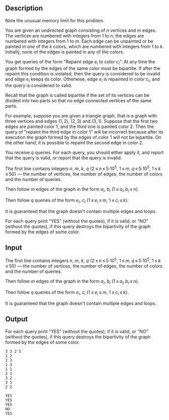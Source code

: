 ## Description

<div><p><span class="tex-font-style-it">Note the unusual memory limit for this problem.</span></p><p>You are given an undirected graph consisting of <span class="tex-span"><i>n</i></span> vertices and <span class="tex-span"><i>m</i></span> edges. The vertices are numbered with integers from <span class="tex-span">1</span> to <span class="tex-span"><i>n</i></span>, the edges are numbered with integers from <span class="tex-span">1</span> to <span class="tex-span"><i>m</i></span>. Each edge can be unpainted or be painted in one of the <span class="tex-span"><i>k</i></span> colors, which are numbered with integers from <span class="tex-span">1</span> to <span class="tex-span"><i>k</i></span>. Initially, none of the edges is painted in any of the colors.</p><p>You get queries of the form "Repaint edge <span class="tex-span"><i>e</i><sub class="lower-index"><i>i</i></sub></span> to color <span class="tex-span"><i>c</i><sub class="lower-index"><i>i</i></sub></span>". At any time the graph formed by the edges of the same color must be bipartite. If after the repaint this condition is violated, then the query is considered to be invalid and edge <span class="tex-span"><i>e</i><sub class="lower-index"><i>i</i></sub></span> keeps its color. Otherwise, edge <span class="tex-span"><i>e</i><sub class="lower-index"><i>i</i></sub></span> is repainted in color <span class="tex-span"><i>c</i><sub class="lower-index"><i>i</i></sub></span>, and the query is considered to valid.</p><p>Recall that the graph is called <span class="tex-font-style-it">bipartite</span> if the set of its vertices can be divided into two parts so that no edge connected vertices of the same parts.</p><p>For example, suppose you are given a triangle graph, that is a graph with three vertices and edges <span class="tex-span">(1, 2)</span>, <span class="tex-span">(2, 3)</span> and <span class="tex-span">(3, 1)</span>. Suppose that the first two edges are painted color <span class="tex-span">1</span>, and the third one is painted color <span class="tex-span">2</span>. Then the query of "repaint the third edge in color <span class="tex-span">1</span>" will be incorrect because after its execution the graph formed by the edges of color <span class="tex-span">1</span> will not be bipartite. On the other hand, it is possible to repaint the second edge in color <span class="tex-span">2</span>.</p><p>You receive <span class="tex-span"><i>q</i></span> queries. For each query, you should either apply it, and report that the query is valid, or report that the query is invalid.</p></div><div class="input-specification"><p>The first line contains integers <span class="tex-span"><i>n</i></span>, <span class="tex-span"><i>m</i></span>, <span class="tex-span"><i>k</i></span>, <span class="tex-span"><i>q</i></span> (<span class="tex-span">2 ≤ <i>n</i> ≤ 5·10<sup class="upper-index">5</sup></span>, <span class="tex-span">1 ≤ <i>m</i>, <i>q</i> ≤ 5·10<sup class="upper-index">5</sup></span>, <span class="tex-span">1 ≤ <i>k</i> ≤ 50</span>) — the number of vertices, the number of edges, the number of colors and the number of queries. </p><p>Then follow <span class="tex-span"><i>m</i></span> edges of the graph in the form <span class="tex-span"><i>a</i><sub class="lower-index"><i>i</i></sub></span>, <span class="tex-span"><i>b</i><sub class="lower-index"><i>i</i></sub></span> (<span class="tex-span">1 ≤ <i>a</i><sub class="lower-index"><i>i</i></sub>, <i>b</i><sub class="lower-index"><i>i</i></sub> ≤ <i>n</i></span>). </p><p>Then follow <span class="tex-span"><i>q</i></span> queries of the form <span class="tex-span"><i>e</i><sub class="lower-index"><i>i</i></sub></span>, <span class="tex-span"><i>c</i><sub class="lower-index"><i>i</i></sub></span> (<span class="tex-span">1 ≤ <i>e</i><sub class="lower-index"><i>i</i></sub> ≤ <i>m</i></span>, <span class="tex-span">1 ≤ <i>c</i><sub class="lower-index"><i>i</i></sub> ≤ <i>k</i></span>).</p><p>It is guaranteed that the graph doesn't contain multiple edges and loops.</p></div><div class="output-specification"><p>For each query print "<span class="tex-font-style-tt">YES</span>" (without the quotes), if it is valid, or "<span class="tex-font-style-tt">NO</span>" (without the quotes), if this query destroys the bipartivity of the graph formed by the edges of some color.</p></div>

## Input

<p>The first line contains integers <span class="tex-span"><i>n</i></span>, <span class="tex-span"><i>m</i></span>, <span class="tex-span"><i>k</i></span>, <span class="tex-span"><i>q</i></span> (<span class="tex-span">2 ≤ <i>n</i> ≤ 5·10<sup class="upper-index">5</sup></span>, <span class="tex-span">1 ≤ <i>m</i>, <i>q</i> ≤ 5·10<sup class="upper-index">5</sup></span>, <span class="tex-span">1 ≤ <i>k</i> ≤ 50</span>) — the number of vertices, the number of edges, the number of colors and the number of queries. </p><p>Then follow <span class="tex-span"><i>m</i></span> edges of the graph in the form <span class="tex-span"><i>a</i><sub class="lower-index"><i>i</i></sub></span>, <span class="tex-span"><i>b</i><sub class="lower-index"><i>i</i></sub></span> (<span class="tex-span">1 ≤ <i>a</i><sub class="lower-index"><i>i</i></sub>, <i>b</i><sub class="lower-index"><i>i</i></sub> ≤ <i>n</i></span>). </p><p>Then follow <span class="tex-span"><i>q</i></span> queries of the form <span class="tex-span"><i>e</i><sub class="lower-index"><i>i</i></sub></span>, <span class="tex-span"><i>c</i><sub class="lower-index"><i>i</i></sub></span> (<span class="tex-span">1 ≤ <i>e</i><sub class="lower-index"><i>i</i></sub> ≤ <i>m</i></span>, <span class="tex-span">1 ≤ <i>c</i><sub class="lower-index"><i>i</i></sub> ≤ <i>k</i></span>).</p><p>It is guaranteed that the graph doesn't contain multiple edges and loops.</p>

## Output

<p>For each query print "<span class="tex-font-style-tt">YES</span>" (without the quotes), if it is valid, or "<span class="tex-font-style-tt">NO</span>" (without the quotes), if this query destroys the bipartivity of the graph formed by the edges of some color.</p>





```input1
3 3 2 5
1 2
2 3
1 3
1 1
2 1
3 2
3 1
2 2

```




```output1
YES
YES
YES
NO
YES

```



